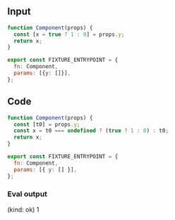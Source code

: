 
## Input

```javascript
function Component(props) {
  const [x = true ? 1 : 0] = props.y;
  return x;
}

export const FIXTURE_ENTRYPOINT = {
  fn: Component,
  params: [{y: []}],
};

```

## Code

```javascript
function Component(props) {
  const [t0] = props.y;
  const x = t0 === undefined ? (true ? 1 : 0) : t0;
  return x;
}

export const FIXTURE_ENTRYPOINT = {
  fn: Component,
  params: [{ y: [] }],
};

```
      
### Eval output
(kind: ok) 1
